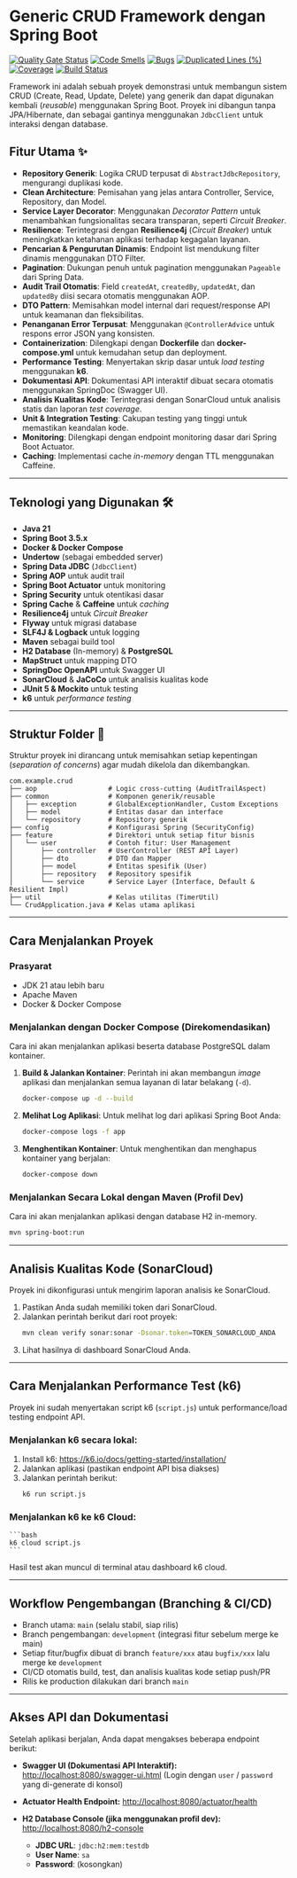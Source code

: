 # Generic CRUD Framework dengan Spring Boot

[![Quality Gate Status](https://sonarcloud.io/api/project_badges/measure?project=febry-setyawan_crud&metric=alert_status)](https://sonarcloud.io/summary/new_code?id=febry-setyawan_crud) [![Code Smells](https://sonarcloud.io/api/project_badges/measure?project=febry-setyawan_crud&metric=code_smells)](https://sonarcloud.io/summary/new_code?id=febry-setyawan_crud) [![Bugs](https://sonarcloud.io/api/project_badges/measure?project=febry-setyawan_crud&metric=bugs)](https://sonarcloud.io/summary/new_code?id=febry-setyawan_crud) [![Duplicated Lines (%)](https://sonarcloud.io/api/project_badges/measure?project=febry-setyawan_crud&metric=duplicated_lines_density)](https://sonarcloud.io/summary/new_code?id=febry-setyawan_crud) [![Coverage](https://sonarcloud.io/api/project_badges/measure?project=febry-setyawan_crud&metric=coverage)](https://sonarcloud.io/summary/new_code?id=febry-setyawan_crud) 
[![Build Status](https://github.com/febry-setyawan/crud/actions/workflows/build-and-analyze.yml/badge.svg)](https://github.com/febry-setyawan/crud/actions)

Framework ini adalah sebuah proyek demonstrasi untuk membangun sistem CRUD (Create, Read, Update, Delete) yang generik dan dapat digunakan kembali (*reusable*) menggunakan Spring Boot. Proyek ini dibangun tanpa JPA/Hibernate, dan sebagai gantinya menggunakan `JdbcClient` untuk interaksi dengan database.

## Fitur Utama ✨

-   **Repository Generik**: Logika CRUD terpusat di `AbstractJdbcRepository`, mengurangi duplikasi kode.
-   **Clean Architecture**: Pemisahan yang jelas antara Controller, Service, Repository, dan Model.
-   **Service Layer Decorator**: Menggunakan *Decorator Pattern* untuk menambahkan fungsionalitas secara transparan, seperti *Circuit Breaker*.
-   **Resilience**: Terintegrasi dengan **Resilience4j** (*Circuit Breaker*) untuk meningkatkan ketahanan aplikasi terhadap kegagalan layanan.
-   **Pencarian & Pengurutan Dinamis**: Endpoint list mendukung filter dinamis menggunakan DTO Filter.
-   **Pagination**: Dukungan penuh untuk pagination menggunakan `Pageable` dari Spring Data.
-   **Audit Trail Otomatis**: Field `createdAt`, `createdBy`, `updatedAt`, dan `updatedBy` diisi secara otomatis menggunakan AOP.
-   **DTO Pattern**: Memisahkan model internal dari request/response API untuk keamanan dan fleksibilitas.
-   **Penanganan Error Terpusat**: Menggunakan `@ControllerAdvice` untuk respons error JSON yang konsisten.
-   **Containerization**: Dilengkapi dengan **Dockerfile** dan **docker-compose.yml** untuk kemudahan setup dan deployment.
-   **Performance Testing**: Menyertakan skrip dasar untuk *load testing* menggunakan **k6**.
-   **Dokumentasi API**: Dokumentasi API interaktif dibuat secara otomatis menggunakan SpringDoc (Swagger UI).
-   **Analisis Kualitas Kode**: Terintegrasi dengan SonarCloud untuk analisis statis dan laporan *test coverage*.
-   **Unit & Integration Testing**: Cakupan testing yang tinggi untuk memastikan keandalan kode.
-   **Monitoring**: Dilengkapi dengan endpoint monitoring dasar dari Spring Boot Actuator.
-   **Caching**: Implementasi cache *in-memory* dengan TTL menggunakan Caffeine.

---

## Teknologi yang Digunakan 🛠️

-   **Java 21**
-   **Spring Boot 3.5.x**
-   **Docker & Docker Compose**
-   **Undertow** (sebagai embedded server)
-   **Spring Data JDBC** (`JdbcClient`)
-   **Spring AOP** untuk audit trail
-   **Spring Boot Actuator** untuk monitoring
-   **Spring Security** untuk otentikasi dasar
-   **Spring Cache** & **Caffeine** untuk *caching*
-   **Resilience4j** untuk *Circuit Breaker*
-   **Flyway** untuk migrasi database
-   **SLF4J & Logback** untuk logging
-   **Maven** sebagai build tool
-   **H2 Database** (In-memory) & **PostgreSQL**
-   **MapStruct** untuk mapping DTO
-   **SpringDoc OpenAPI** untuk Swagger UI
-   **SonarCloud** & **JaCoCo** untuk analisis kualitas kode
-   **JUnit 5 & Mockito** untuk testing
-   **k6** untuk *performance testing*

---

## Struktur Folder 📁

Struktur proyek ini dirancang untuk memisahkan setiap kepentingan (*separation of concerns*) agar mudah dikelola dan dikembangkan.

```
com.example.crud
├── aop                  # Logic cross-cutting (AuditTrailAspect)
├── common               # Komponen generik/reusable
│   ├── exception        # GlobalExceptionHandler, Custom Exceptions
│   ├── model            # Entitas dasar dan interface
│   └── repository       # Repository generik
├── config               # Konfigurasi Spring (SecurityConfig)
├── feature              # Direktori untuk setiap fitur bisnis
│   └── user             # Contoh fitur: User Management
│       ├── controller   # UserController (REST API Layer)
│       ├── dto          # DTO dan Mapper
│       ├── model        # Entitas spesifik (User)
│       ├── repository   # Repository spesifik
│       └── service      # Service Layer (Interface, Default & Resilient Impl)
├── util                 # Kelas utilitas (TimerUtil)
└── CrudApplication.java # Kelas utama aplikasi
```

---

## Cara Menjalankan Proyek

### Prasyarat

-   JDK 21 atau lebih baru
-   Apache Maven
-   Docker & Docker Compose

### Menjalankan dengan Docker Compose (Direkomendasikan)
Cara ini akan menjalankan aplikasi beserta database PostgreSQL dalam kontainer.

1.  **Build & Jalankan Kontainer**:
    Perintah ini akan membangun *image* aplikasi dan menjalankan semua layanan di latar belakang (`-d`).
    ```bash
    docker-compose up -d --build
    ```

2.  **Melihat Log Aplikasi**:
    Untuk melihat log dari aplikasi Spring Boot Anda:
    ```bash
    docker-compose logs -f app
    ```

3.  **Menghentikan Kontainer**:
    Untuk menghentikan dan menghapus kontainer yang berjalan:
    ```bash
    docker-compose down
    ```

### Menjalankan Secara Lokal dengan Maven (Profil Dev)
Cara ini akan menjalankan aplikasi dengan database H2 in-memory.
```bash
mvn spring-boot:run
```
---

## Analisis Kualitas Kode (SonarCloud)

Proyek ini dikonfigurasi untuk mengirim laporan analisis ke SonarCloud.

1.  Pastikan Anda sudah memiliki token dari SonarCloud.
2.  Jalankan perintah berikut dari root proyek:
    ```bash
    mvn clean verify sonar:sonar -Dsonar.token=TOKEN_SONARCLOUD_ANDA
    ```
3.  Lihat hasilnya di dashboard SonarCloud Anda.

---

## Cara Menjalankan Performance Test (k6)

Proyek ini sudah menyertakan script k6 (`script.js`) untuk performance/load testing endpoint API.

### Menjalankan k6 secara lokal:
1. Install k6: https://k6.io/docs/getting-started/installation/
2. Jalankan aplikasi (pastikan endpoint API bisa diakses)
3. Jalankan perintah berikut:
    ```bash
    k6 run script.js
    ```

### Menjalankan k6 ke k6 Cloud:
    ```bash
    k6 cloud script.js
    ```

Hasil test akan muncul di terminal atau dashboard k6 cloud.

---

## Workflow Pengembangan (Branching & CI/CD)

- Branch utama: `main` (selalu stabil, siap rilis)
- Branch pengembangan: `development` (integrasi fitur sebelum merge ke main)
- Setiap fitur/bugfix dibuat di branch `feature/xxx` atau `bugfix/xxx` lalu merge ke `development`
- CI/CD otomatis build, test, dan analisis kualitas kode setiap push/PR
- Rilis ke production dilakukan dari branch `main`

---

## Akses API dan Dokumentasi

Setelah aplikasi berjalan, Anda dapat mengakses beberapa endpoint berikut:

-   **Swagger UI (Dokumentasi API Interaktif):**
    [http://localhost:8080/swagger-ui.html](http://localhost:8080/swagger-ui.html)
    (Login dengan `user` / `password` yang di-generate di konsol)

-   **Actuator Health Endpoint:**
    [http://localhost:8080/actuator/health](http://localhost:8080/actuator/health)

-   **H2 Database Console (jika menggunakan profil dev):**
    [http://localhost:8080/h2-console](http://localhost:8080/h2-console)
    -   **JDBC URL**: `jdbc:h2:mem:testdb`
    -   **User Name**: `sa`
    -   **Password**: (kosongkan)